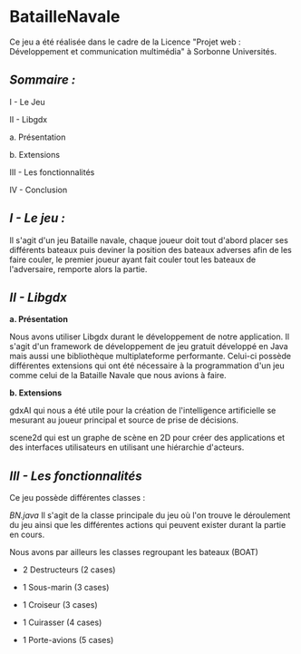# BatailleNavale

Ce jeu a été réalisée dans le cadre de la Licence "Projet web : Développement et communication multimédia" à Sorbonne Universités.


*Sommaire :*
------------

I - Le Jeu 

II - Libgdx

   a. Présentation
  
   b. Extensions
  
III - Les fonctionnalités

IV - Conclusion

*I - Le jeu :*
--------------

Il s'agit d'un jeu Bataille navale, chaque joueur doit tout d'abord placer ses différents bateaux puis deviner la position des bateaux adverses afin de les faire couler, le premier joueur ayant fait couler tout les bateaux de l'adversaire, remporte alors la partie.

*II - Libgdx*
-------------

  **a. Présentation**
  
Nous avons utiliser Libgdx durant le développement de notre application. Il s'agit d'un framework de développement de jeu gratuit développé en Java mais aussi une bibliothèque multiplateforme performante.
Celui-ci possède différentes extensions qui ont été nécessaire à la programmation d'un jeu comme celui de la Bataille Navale que nous avions à faire.

  **b. Extensions**
  
gdxAI qui nous a été utile pour la création de l'intelligence artificielle se mesurant au joueur principal et source de prise de décisions. 

scene2d qui est un graphe de scène en 2D pour créer des applications et des interfaces utilisateurs en utilisant une hiérarchie d'acteurs.

*III - Les fonctionnalités*
---------------------------

Ce jeu possède différentes classes :

*BN.java*
  Il s'agit de la classe principale du jeu où l'on trouve le déroulement du jeu ainsi que les différentes actions qui peuvent exister durant la partie en cours. 
  
Nous avons par ailleurs les classes regroupant les bateaux (BOAT)
- 2 Destructeurs (2 cases)

- 1 Sous-marin (3 cases)

- 1 Croiseur (3 cases)

- 1 Cuirasser (4 cases)

- 1 Porte-avions (5 cases)



